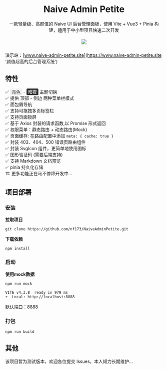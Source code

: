 # <center> Naive Admin Petite </center>

<center> 一款轻量级、高颜值的 Naive UI 后台管理面板，使用 Vite + Vue3 + Pinia 构建，适用于中小型项目快速二次开发</center>

<center style="height: 20px; margin: 20px 0;">
<a href="https://github.com/nf173/NaiveAdminPetite/blob/main/LICENSE"><img src="https://img.shields.io/github/license/nf173/NaiveAdminPetite"></a>
</center>

演示站：[www.naive-admin-petite.site](https://www.naive-admin-petite.site '颜值超高的后台管理系统')


## 特性
✅ <font style="color: #333; background: #eee; padding: 2px 5px; border-radius: 3px;">亮色</font> - <font style="color: #fff; background: #333; padding: 2px 5px; border-radius: 3px;">暗夜</font> 主题切换 <br>✅ 提供 顶部 - 侧边 两种菜单栏模式 <br>✅ 面包屑导航 <br>✅ 支持可拖拽多页标签栏 <br>✅ 支持页面锁屏 <br>✅ 基于 Axios 封装的请求函数,以 Promise 形式返回 <br>✅ 权限菜单：静态路由 + 动态路由(Mock) <br>✅ 页面缓存: 在路由配置中添加 `meta: { cache: true }` <br>✅ 封装 403、404、500 错误页路由组件 <br>✅ 封装 SvgIcon 组件，更简单地使用图标 <br>✅ 图形验证码 (需要后端支持) <br>✅ 支持 Markdown 文档预览 <br>✅ pinia 持久化存储 <br>🏗️ 更多功能正在马不停蹄开发中...


## 项目部署
### 安装
**拉取项目**
```
git clone https://github.com/nf173/NaiveAdminPetite.git
```
**下载依赖**

```
npm install
```

### 启动
**使用mock数据**

```
npm run mock

VITE v4.3.8  ready in 979 ms
➜  Local: http://localhost:8888
```
默认端口：8888

### 打包
```
npm run build
```

## 其他
该项目暂为测试版本，欢迎各位提交 Issues，本人倾力长期维护...
